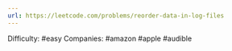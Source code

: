 ```yaml
---
url: https://leetcode.com/problems/reorder-data-in-log-files
---
```


Difficulty: #easy
Companies: #amazon #apple #audible
